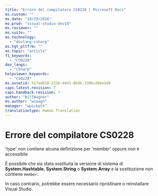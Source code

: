 ```yaml
---
title: "Errore del compilatore CS0228 | Microsoft Docs"
ms.custom: ""
ms.date: "10/29/2016"
ms.prod: "visual-studio-dev14"
ms.reviewer: ""
ms.suite: ""
ms.technology: 
  - "devlang-csharp"
ms.tgt_pltfrm: ""
ms.topic: "article"
f1_keywords: 
  - "CS0228"
dev_langs: 
  - "CSharp"
helpviewer_keywords: 
  - "CS0228"
ms.assetid: 517ed010-2310-4441-8b4b-3306cd9ee2d9
caps.latest.revision: 7
caps.handback.revision: 7
author: "BillWagner"
ms.author: "wiwagn"
manager: "wpickett"
translationtype: Human Translation
---
```

# Errore del compilatore CS0228
'type' non contiene alcuna definizione per 'member' oppure non è accessibile  
  
 È possibile che sia stata sostituita la versione di sistema di **System.Hashtable**, **System.String** o **System.Array** e la sostituzione non contiene `member`.  
  
 In caso contrario, potrebbe essere necessario ripristinare o reinstallare Visual Studio.